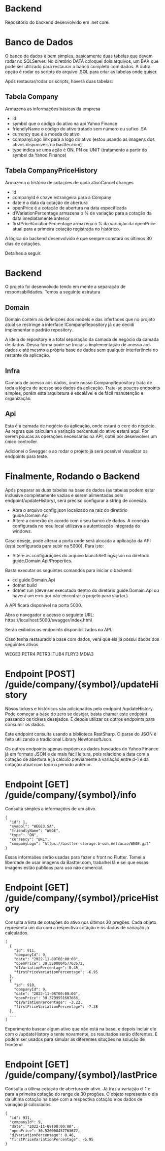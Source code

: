 # Backend
Repositório do backend desenvolvido em .net core.

# Banco de Dados
O banco de dados é bem simples, basicamente duas tabelas que devem rodar no SQLServer. No diretório DATA coloquei dois arquivos, um BAK que pode ser utilizado para restaurar o banco completo com dados. A outra opção é rodar os scripts do arquivo .SQL para criar as tabelas onde quiser.

Após restaurar/rodar os scripts, haverá duas tabelas:

## Tabela Company
Armazena as informações básicas da empresa
- id
- symbol que o código do ativo na api Yahoo Finance
- friendlyName o código do ativo tratado sem número ou sufixo .SA
- currency que é a moeda do ativo
- companyLogo link para a logo do ativo (estou usando as imagens dos ativos disponíveis na bastter.com)
- type indica se uma ação é ON, PN ou UNIT (tratamento a partir do symbol da Yahoo Finance)

## Tabela CompanyPriceHistory
Armazena o histório de cotações de cada ativoCancel changes
- id
- companyId é chave estrangeira para a Company
- date é a data da cotação de abertura
- openPrice é a cotação de abertura na data especificada
- d1VariationPercentage armazena o % de variação para a cotação da data imediatamente anterior
- firstPriceVariationPercentage armazena o % da variação da openPrice atual para a primeira cotação registrada no histórico.

A lógica do backend desenvolvido é que sempre constará os últimos 30 dias de cotações.

Detalhes a seguir.

# Backend
O projeto foi desenvolvido tendo em mente a separação de responsabilidades. Temos a seguinte estrutura

## Domain
Domain contém as definições dos models e das inferfaces que no projeto atual se restringe a interface ICompanyRepository
já que decidi implementar o padrão repository.

A ideia do repositóry é a total separação da camada de negócio da camada de dados. Dessa forma pode-se trocar a implementação de acesso 
aos dados e até mesmo a própria base de dados sem qualquer interferência no restante da aplicação.

## Infra
Camada de acesso aos dados, onde nosso CompanyRepository trata de toda a lógica de acesso aos dados da aplicação. Trata-se poucos endpoints simples, porém esta arquitetura é escalável e de fácil manutenção e organização.

## Api
Esta é a camada de negócio da aplicação, onde estará o core do negócio. As regras que calculam a variação percentual do ativo estará aqui.
Por serem poucas as operações necessárias na API, optei por desenvolver um único controller.

Adicionei o Swegger e ao rodar o projeto já será possível visualizar os endpoints para teste.

# Finalmente, Rodando o Backend
Após preparar as duas tabelas na base de dados (as tabelas podem estar inclusive completamente 
vazias e serem alimentadas pelo endpoint/updateHistory), será preciso configurar a string de conexão.

- Abra o arquivo config.json localizado na raíz do diretório guide.Domain.Api
- Altere a conexão de acordo com o seu banco de dados. A conexão configurada no meu local utilizava a autenticação integrada do windows.

Caso deseje, pode alterar a porta onde será alocada a aplicação da API (está configurada para subir na 5000). Para isto:

- Altere as configurações do arquivo launchSettings.json no diretório guide.Domain.Api/Properties.

Basta executar os seguintes comandos para iniciar o backend:

- cd guide.Domain.Api
- dotnet build
- dotnet run (deve ser executado dentro do diretório guide.Domain.Api ou haverá um erro por não encontrar o projeto para startar.)

A API ficará disponível na porta 5000.

Abra o navegador e acesse o seguinte URL: https://localhost:5000/swagger/index.html

Serão exibidos os endpoints disponibilizados na API.

Caso tenha restaurado a base com dados, verá que ela já possui dados dos seguintes ativos 

WEGE3
PETR4
PETR3
ITUB4
FLRY3
MDIA3


# Endpoint [POST] /guide/company/{symbol}/updateHistory
Novos tickers e históricos são adicionados pelo endpoint /updateHistory. Pode começar a base do zero se desejar, basta
chamar este endpoint passando os tickers desejados. E depois utilizar os outros endpoints para consumir os dados.

Este endpoint consulta usando a biblioteca RestSharp. O parse do JSON é feito utilizando 
a tradicional Library NewtonsoftJson.

Os outros endpoints apenas expõem os dados buscados do Yahoo Finance já em formato JSON e de mais fácil leitura,
pois relaciono a data com a cotação de abertura e já calculo previamente a variação entre d-1 e da cotação atual com todo
o período anterior.

# Endpoint [GET] /guide/company/{symbol}/info
Consulta simples a informações de um ativo. 

```
{
  "id": 1,
  "symbol": "WEGE3.SA",
  "friendlyName": "WEGE",
  "type": "ON",
  "currency": "BRL",
  "companyLogo": "https://bastter-storage.b-cdn.net/acao/WEGE.gif"
}
```
Essas informaões serão usadas para fazer o front no Flutter. Tomei a liberdade de usar imagens da Bastter.com, trabalhei lá e sei que essas imagens estão públicas para uso não comercial.

# Endpoint [GET] /guide/company/{symbol}/priceHistory
Consulta a lista de cotações do ativo nos últimos 30 pregões. Cada objeto representa um dia com a respectiva cotação e os dados de variação já calculados.

```
[
  {
    "id": 911,
    "companyId": 9,
    "date": "2022-11-09T00:00:00",
    "openPrice": 30.520000457763672,
    "d1VariationPercentage": 0.46,
    "firstPriceVariationPercentage": -6.95
  },
  {
    "id": 910,
    "companyId": 9,
    "date": "2022-11-08T00:00:00",
    "openPrice": 30.3799991607666,
    "d1VariationPercentage": -3.22,
    "firstPriceVariationPercentage": -7.38
  },
  ...
]
```

Experimento buscar algum ativo que não está na base, e depois incluir ele com o /updateHistory e tente novamente, os resultados serão diferentes.
E podem ser usados para simular as diferentes situções na solução de frontend.

# Endpoint [GET] /guide/company/{symbol}/lastPrice
Consulta a última cotação de abertura do ativo. Já traz a variação d-1 e para a primeira cotação do range de 30 progões. O objeto representa o dia da última cotação na base com a respectiva cotação e os dados de variação já calculados.

```
{
  "id": 911,
  "companyId": 9,
  "date": "2022-11-09T00:00:00",
  "openPrice": 30.520000457763672,
  "d1VariationPercentage": 0.46,
  "firstPriceVariationPercentage": -6.95
}
```



